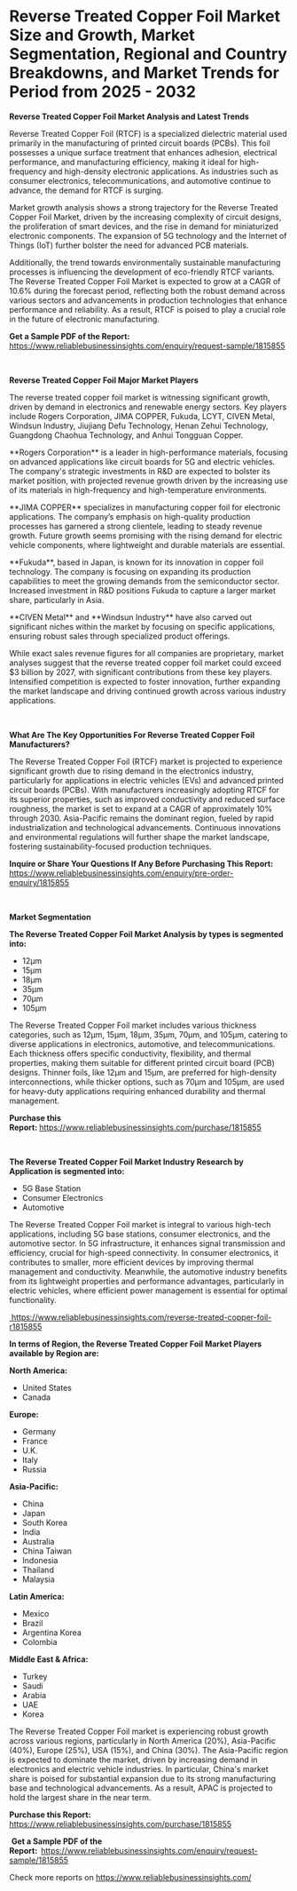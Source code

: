 <p><h1>Reverse Treated Copper Foil Market Size and Growth, Market Segmentation, Regional and Country Breakdowns, and Market Trends for Period from 2025 -  2032</h1></p><p><strong>Reverse Treated Copper Foil Market Analysis and Latest Trends</strong></p>
<p><p>Reverse Treated Copper Foil (RTCF) is a specialized dielectric material used primarily in the manufacturing of printed circuit boards (PCBs). This foil possesses a unique surface treatment that enhances adhesion, electrical performance, and manufacturing efficiency, making it ideal for high-frequency and high-density electronic applications. As industries such as consumer electronics, telecommunications, and automotive continue to advance, the demand for RTCF is surging.</p><p>Market growth analysis shows a strong trajectory for the Reverse Treated Copper Foil Market, driven by the increasing complexity of circuit designs, the proliferation of smart devices, and the rise in demand for miniaturized electronic components. The expansion of 5G technology and the Internet of Things (IoT) further bolster the need for advanced PCB materials.</p><p>Additionally, the trend towards environmentally sustainable manufacturing processes is influencing the development of eco-friendly RTCF variants. The Reverse Treated Copper Foil Market is expected to grow at a CAGR of 10.6% during the forecast period, reflecting both the robust demand across various sectors and advancements in production technologies that enhance performance and reliability. As a result, RTCF is poised to play a crucial role in the future of electronic manufacturing.</p></p>
<p><strong>Get a Sample PDF of the Report:&nbsp;</strong> <a href="https://www.reliablebusinessinsights.com/enquiry/request-sample/1815855?utm_campaign=1121&utm_medium=2&utm_source=Github&utm_content=ia&utm_term=30012025&utm_id=reverse-treated-copper-foil">https://www.reliablebusinessinsights.com/enquiry/request-sample/1815855</a></p>
<p>&nbsp;</p>
<p><strong>Reverse Treated Copper Foil Major Market Players</strong></p>
<p><p>The reverse treated copper foil market is witnessing significant growth, driven by demand in electronics and renewable energy sectors. Key players include Rogers Corporation, JIMA COPPER, Fukuda, LCYT, CIVEN Metal, Windsun Industry, Jiujiang Defu Technology, Henan Zehui Technology, Guangdong Chaohua Technology, and Anhui Tongguan Copper.</p><p>**Rogers Corporation** is a leader in high-performance materials, focusing on advanced applications like circuit boards for 5G and electric vehicles. The company's strategic investments in R&D are expected to bolster its market position, with projected revenue growth driven by the increasing use of its materials in high-frequency and high-temperature environments.</p><p>**JIMA COPPER** specializes in manufacturing copper foil for electronic applications. The company’s emphasis on high-quality production processes has garnered a strong clientele, leading to steady revenue growth. Future growth seems promising with the rising demand for electric vehicle components, where lightweight and durable materials are essential.</p><p>**Fukuda**, based in Japan, is known for its innovation in copper foil technology. The company is focusing on expanding its production capabilities to meet the growing demands from the semiconductor sector. Increased investment in R&D positions Fukuda to capture a larger market share, particularly in Asia.</p><p>**CIVEN Metal** and **Windsun Industry** have also carved out significant niches within the market by focusing on specific applications, ensuring robust sales through specialized product offerings.</p><p>While exact sales revenue figures for all companies are proprietary, market analyses suggest that the reverse treated copper foil market could exceed $3 billion by 2027, with significant contributions from these key players. Intensified competition is expected to foster innovation, further expanding the market landscape and driving continued growth across various industry applications.</p></p>
<p>&nbsp;</p>
<p><strong>What Are The Key Opportunities For Reverse Treated Copper Foil Manufacturers?</strong></p>
<p><p>The Reverse Treated Copper Foil (RTCF) market is projected to experience significant growth due to rising demand in the electronics industry, particularly for applications in electric vehicles (EVs) and advanced printed circuit boards (PCBs). With manufacturers increasingly adopting RTCF for its superior properties, such as improved conductivity and reduced surface roughness, the market is set to expand at a CAGR of approximately 10% through 2030. Asia-Pacific remains the dominant region, fueled by rapid industrialization and technological advancements. Continuous innovations and environmental regulations will further shape the market landscape, fostering sustainability-focused production techniques.</p></p>
<p><strong>Inquire or Share Your Questions If Any Before Purchasing This Report:</strong> <a href="https://www.reliablebusinessinsights.com/enquiry/pre-order-enquiry/1815855?utm_campaign=1121&utm_medium=2&utm_source=Github&utm_content=ia&utm_term=30012025&utm_id=reverse-treated-copper-foil">https://www.reliablebusinessinsights.com/enquiry/pre-order-enquiry/1815855</a></p>
<p>&nbsp;</p>
<p><strong>Market Segmentation</strong></p>
<p><strong>The Reverse Treated Copper Foil Market Analysis by types is segmented into:</strong></p>
<p><ul><li>12μm</li><li>15μm</li><li>18μm</li><li>35μm</li><li>70μm</li><li>105μm</li></ul></p>
<p><p>The Reverse Treated Copper Foil market includes various thickness categories, such as 12μm, 15μm, 18μm, 35μm, 70μm, and 105μm, catering to diverse applications in electronics, automotive, and telecommunications. Each thickness offers specific conductivity, flexibility, and thermal properties, making them suitable for different printed circuit board (PCB) designs. Thinner foils, like 12μm and 15μm, are preferred for high-density interconnections, while thicker options, such as 70μm and 105μm, are used for heavy-duty applications requiring enhanced durability and thermal management.</p></p>
<p><strong>Purchase this Report:&nbsp;</strong><a href="https://www.reliablebusinessinsights.com/purchase/1815855?utm_campaign=1121&utm_medium=2&utm_source=Github&utm_content=ia&utm_term=30012025&utm_id=reverse-treated-copper-foil">https://www.reliablebusinessinsights.com/purchase/1815855</a></p>
<p>&nbsp;</p>
<p><strong>The Reverse Treated Copper Foil Market Industry Research by Application is segmented into:</strong></p>
<p><ul><li>5G Base Station</li><li>Consumer Electronics</li><li>Automotive</li></ul></p>
<p><p>The Reverse Treated Copper Foil market is integral to various high-tech applications, including 5G base stations, consumer electronics, and the automotive sector. In 5G infrastructure, it enhances signal transmission and efficiency, crucial for high-speed connectivity. In consumer electronics, it contributes to smaller, more efficient devices by improving thermal management and conductivity. Meanwhile, the automotive industry benefits from its lightweight properties and performance advantages, particularly in electric vehicles, where efficient power management is essential for optimal functionality.</p></p>
<p><a href="https://www.reliablebusinessinsights.com/reverse-treated-copper-foil-r1815855?utm_campaign=1121&utm_medium=2&utm_source=Github&utm_content=ia&utm_term=30012025&utm_id=reverse-treated-copper-foil">&nbsp;https://www.reliablebusinessinsights.com/reverse-treated-copper-foil-r1815855</a></p>
<p><strong>In terms of Region, the Reverse Treated Copper Foil Market Players available by Region are:</strong></p>
<p>
    <p> <strong> North America: </strong>
        <ul>
            <li>United States</li>
            <li>Canada</li>
        </ul>
        </p> 
    <p> <strong> Europe: </strong>
        <ul>
            <li>Germany</li>
            <li>France</li>
            <li>U.K.</li>
            <li>Italy</li>
            <li>Russia</li>
        </ul>
        </p> 
    <p> <strong> Asia-Pacific: </strong>
        <ul>
            <li>China</li>
            <li>Japan</li>
            <li>South Korea</li>
            <li>India</li>
            <li>Australia</li>
            <li>China Taiwan</li>
            <li>Indonesia</li>
            <li>Thailand</li>
            <li>Malaysia</li>
        </ul>
        </p> 
    <p> <strong> Latin America: </strong>
        <ul>
            <li>Mexico</li>
            <li>Brazil</li>
            <li>Argentina Korea</li>
            <li>Colombia</li>
        </ul>
        </p> 
    <p> <strong> Middle East & Africa: </strong>
        <ul>
            <li>Turkey</li>
            <li>Saudi</li>
            <li>Arabia</li>
            <li>UAE</li>
            <li>Korea</li>
        </ul>
    </p>
    </p>
<p><p>The Reverse Treated Copper Foil market is experiencing robust growth across various regions, particularly in North America (20%), Asia-Pacific (40%), Europe (25%), USA (15%), and China (30%). The Asia-Pacific region is expected to dominate the market, driven by increasing demand in electronics and electric vehicle industries. In particular, China's market share is poised for substantial expansion due to its strong manufacturing base and technological advancements. As a result, APAC is projected to hold the largest share in the near term.</p></p>
<p><strong>Purchase this Report: </strong><a href="https://www.reliablebusinessinsights.com/purchase/1815855?utm_campaign=1121&utm_medium=2&utm_source=Github&utm_content=ia&utm_term=30012025&utm_id=reverse-treated-copper-foil">https://www.reliablebusinessinsights.com/purchase/1815855</a></p>
<p>&nbsp;<strong>Get a Sample PDF of the Report:&nbsp;&nbsp;</strong><a href="https://www.reliablebusinessinsights.com/enquiry/request-sample/1815855?utm_campaign=1121&utm_medium=2&utm_source=Github&utm_content=ia&utm_term=30012025&utm_id=reverse-treated-copper-foil">https://www.reliablebusinessinsights.com/enquiry/request-sample/1815855</a></p>
<p><strong></strong></p>
<p>Check more reports on <a href="https://www.reliablebusinessinsights.com/?utm_campaign=1121&utm_medium=2&utm_source=Github&utm_content=ia&utm_term=30012025&utm_id=reverse-treated-copper-foil">https://www.reliablebusinessinsights.com/</a></p>